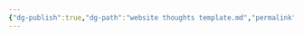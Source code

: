 ```yaml
---
{"dg-publish":true,"dg-path":"website thoughts template.md","permalink":"/website-thoughts-template/","hide":true}
---
```


